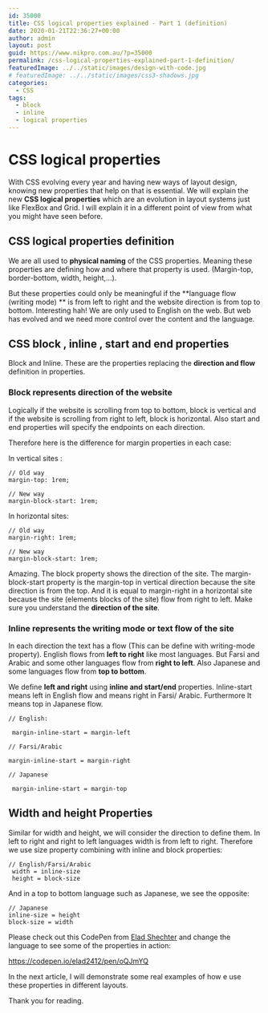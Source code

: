 ```yaml
---
id: 35000
title: CSS logical properties explained - Part 1 (definition)
date: 2020-01-21T22:36:27+00:00
author: admin
layout: post
guid: https://www.nikpro.com.au/?p=35000
permalink: /css-logical-properties-explained-part-1-definition/
featuredImage: ../../static/images/design-with-code.jpg
# featuredImage: ../../static/images/css3-shadows.jpg
categories:
  - CSS
tags:
  - block
  - inline
  - logical properties
---
```

# CSS logical properties

With CSS evolving every year and having new ways of layout design, knowing new properties that help on that is essential. We will explain the new **CSS logical properties** which are an evolution in layout systems just like FlexBox and Grid. I will explain it in a different point of view from what you might have seen before.

## CSS logical properties definition

We are all used to **physical naming** of the CSS properties. Meaning these properties are defining how and where that property is used. (Margin-top, border-bottom, width, height,…).

But these properties could only be meaningful if the **language flow (writing mode) ** is from left to right and the website direction is from top to bottom. Interesting hah! We are only used to English on the web. But web has evolved and we need more control over the content and the language.

## CSS block , inline , start and end properties

Block and Inline. These are the properties replacing the **direction and flow** definition in properties. 

### Block represents direction of the website

Logically if the website is scrolling from top to bottom, block is vertical and if the website is scrolling from right to left, block is horizontal. Also start and end properties will specify the endpoints on each direction.

Therefore here is the difference for margin properties in each case:

In vertical sites :

```
// Old way
margin-top: 1rem;

// New way
margin-block-start: 1rem; 
```

In horizontal sites:

```
// Old way
margin-right: 1rem;

// New way
margin-block-start: 1rem; 
```

Amazing. The block property shows the direction of the site. The margin-block-start  property is the margin-top in vertical direction because the site direction is from the top. And it is equal to margin-right in a horizontal site because the site (elements blocks of the site) flow from right to left. Make sure you understand the **direction of the site**. 

### Inline represents the writing mode or text flow of the site

In each direction the text has a flow (This can be define with writing-mode property). English flows from **left to right** like most languages. But Farsi and Arabic and some other languages flow from **right to left**. Also Japanese and some languages flow from **top to bottom**.

We define **left and right** using **inline and start/end** properties. Inline-start means left in English flow and means right in Farsi/ Arabic. Furthermore It means top in Japanese flow.

```
// English:

 margin-inline-start = margin-left

// Farsi/Arabic 

margin-inline-start = margin-right

// Japanese

 margin-inline-start = margin-top
 ```

## Width and height Properties

Similar for width and height, we will consider the direction to define them. In left to right and right to left languages width is from left to right. Therefore we use size property combining with inline and block properties:

```
// English/Farsi/Arabic
 width = inline-size 
 height = block-size
```

And  in a top to bottom language such as Japanese, we see the opposite:

```
// Japanese
inline-size = height
block-size = width
```

Please check out this CodePen from <a href="https://medium.com/@elad" target="_blank"> Elad Shechter</a> and change the language to see some of the properties in action:

https://codepen.io/elad2412/pen/oQJmYQ
 

In the next article, I will demonstrate some real examples of how e use these properties in different layouts. 

Thank you for reading.
